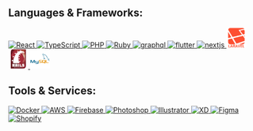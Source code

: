 <h2 align="left">Languages & Frameworks:</h2>
<p align="left">
<a href="https://ja.legacy.reactjs.org/" target="_blank" rel="noreferrer">
  <img src="https://cdn.svgporn.com/logos/react.svg" alt="React" width="40" height="40"/>
</a>
<a href="https://www.typescriptlang.org/" target="_blank" rel="noreferrer">
  <img src="https://cdn.svgporn.com/logos/typescript-icon.svg" alt="TypeScript" width="40" height="40"/>
</a>
<a href="https://www.php.net/" target="_blank" rel="noreferrer">
  <img src="https://cdn.svgporn.com/logos/php.svg" alt="PHP" width="40" height="40"/>
</a>
<a href="https://www.ruby-lang.org/ja/" target="_blank" rel="noreferrer">
  <img src="https://cdn.svgporn.com/logos/ruby.svg" alt="Ruby" width="40" height="40"/>
</a>
<a href="https://graphql.org" target="_blank" rel="noreferrer">
  <img src="https://www.vectorlogo.zone/logos/graphql/graphql-icon.svg" alt="graphql" width="40" height="40"/>
</a>
<a href="https://flutter.dev" target="_blank" rel="noreferrer">
  <img src="https://www.vectorlogo.zone/logos/flutterio/flutterio-icon.svg" alt="flutter" width="40" height="40"/>
</a>
<a href="https://nextjs.org/" target="_blank" rel="noreferrer">
 <img src="https://cdn.worldvectorlogo.com/logos/nextjs-2.svg" alt="nextjs" width="40" height="40"/>
</a>
<a href="https://laravel.com/" target="_blank" rel="noreferrer">
  <img src="https://raw.githubusercontent.com/devicons/devicon/master/icons/laravel/laravel-plain-wordmark.svg" alt="laravel" width="40" height="40"/>
</a>
<a href="https://rubyonrails.org" target="_blank" rel="noreferrer">
  <img src="https://raw.githubusercontent.com/devicons/devicon/master/icons/rails/rails-original-wordmark.svg" alt="rails" width="40" height="40"/>
</a>
<a href="https://www.mysql.com/" target="_blank" rel="noreferrer">
  <img src="https://raw.githubusercontent.com/devicons/devicon/master/icons/mysql/mysql-original-wordmark.svg" alt="mysql" width="40" height="40"/>
</a>

<h2 align="left">Tools & Services:</h2>
<a href="https://www.docker.com/" target="_blank" rel="noreferrer">
  <img src="https://cdn.svgporn.com/logos/docker-icon.svg" alt="Docker" width="40" height="40"/>
</a>
<a href="https://aws.amazon.com/jp/" target="_blank" rel="noreferrer">
  <img src="https://cdn.svgporn.com/logos/aws.svg" alt="AWS" width="40" height="40"/>
</a>
<a href="https://firebase.google.com/?hl=ja" target="_blank" rel="noreferrer">
  <img src="https://cdn.svgporn.com/logos/firebase.svg" alt="Firebase" width="40" height="40"/>
</a>
<a href="https://www.adobe.com/jp/products/photoshop.html" target="_blank" rel="noreferrer">
  <img src="https://cdn.svgporn.com/logos/adobe-photoshop.svg" alt="Photoshop" width="40" height="40"/>
</a>
<a href="https://www.adobe.com/jp/products/illustrator.html" target="_blank" rel="noreferrer">
  <img src="https://cdn.svgporn.com/logos/adobe-illustrator.svg" alt="Illustrator" width="40" height="40"/>
</a>
<a href="https://helpx.adobe.com/jp/support/xd.html" target="_blank" rel="noreferrer">
  <img src="https://cdn.svgporn.com/logos/adobe-xd.svg" alt="XD" width="40" height="40"/>
</a>
<a href="https://www.figma.com/ja/" target="_blank" rel="noreferrer">
  <img src="https://cdn.svgporn.com/logos/figma.svg" alt="Figma" width="40" height="40"/>
</a>
<a href="https://www.shopify.com/jp" target="_blank" rel="noreferrer">
  <img src="https://cdn.svgporn.com/logos/shopify.svg" alt="Shopify" width="40" height="40"/>
</a>




